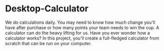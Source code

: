 # Desktop-Calculator
We do calculations daily. You may need to know how much change you'll have after purchase or how many points your team needs to win the cup. A calculator can do the heavy lifting for us. Have you ever wonder how a calculator works? In this project, you'll create a full-fledged calculator from scratch that can be run on your computer.
